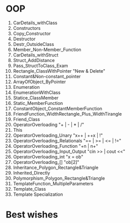 # OOP
01. CarDetails_withClass
02. Constructors
03. Copy_Constructor
04. Destructor
05. Destr_OutsideClass
06. Member_Non-Member_Function
07. CarDetails_withStruct
08. Struct_AddDistance
09. Pass_StructToClass_Exam
10. Rectangle_ClassWithPointer "New & Delete"
11. Constant&Non-constant_pointer
12. ArrayOfObject_ByPointer
13. Enumeration
14. EnumerationWithClass
15. Statice_ClassMember
16. Static_MemberFunction
17. ConstantObject_ConstantMemberFunction
18. FriendFunction_WidthRectangle_Plus_WidthTirangle
19. Friend_Class
20. OperatorOverloading "+ | - | * | /"
21. This
22. OperatorOverloading_Unary "x++ | ++x | !"
23. OperatorOverloading_Relationals "== | >= | <= | !="
24. OperatorOverloading_Function "+n | n+"
25. OperatorOverloading_Input_Output "cin >> | cout <<"
26. OperatorOverloading_int "x = ob"
27. OperatorOverloading_[] "ob[2]"
28. Inheritance_Polygon_Rectangle&Triangle
29. Inherited_Directly
30. Polymorphism_Polygon_Rectangle&Triangle
31. TemplateFunction_MultipleParameters
32. Template_Class
33. Template Specialization

# Best wishes

